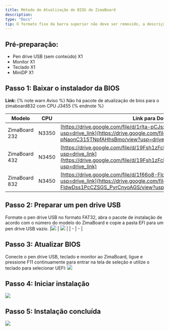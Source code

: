 ```yaml
---
title: Método de Atualização de BIOS do ZimaBoard
description: 
type: "Docs"
tip: O formato fixo da barra superior não deve ser removido, a descrição é a descrição do artigo, se não preenchida, será extraída a primeira parte do conteúdo
---
```

## Pré-preparação:
- Pen drive USB (sem conteúdo) X1
- Monitor X1
- Teclado X1
- MiniDP X1
## Passo 1: Baixar o instalador da BIOS
**Link:**
{% note warn Aviso %}
Não há pacote de atualização de bios para o zimaboard832 com CPU J3455
{% endnote %}

| Modelo | CPU | Link para Download |
| - | - | - |
| ZimaBoard 232 | N3350 | [https://drive.google.com/file/d/1rlta-pCJsxf-pNaonC315TNpfAHhsBmo/view?usp=drive_link](https://drive.google.com/file/d/1rlta-pCJsxf-pNaonC315TNpfAHhsBmo/view?usp=drive_link) |
| ZimaBoard 432 | N3450 | [https://drive.google.com/file/d/19Fsh1zFckYG_Cdg8owyRLh_2kDQJamtG/view?usp=drive_link](https://drive.google.com/file/d/19Fsh1zFckYG_Cdg8owyRLh_2kDQJamtG/view?usp=drive_link) |
| ZimaBoard 832 | N3450 | [https://drive.google.com/file/d/1f66o8-FldwDss1PcCZSGS_PyrCnyoAGS/view?usp=drive_link](https://drive.google.com/file/d/1f66o8-FldwDss1PcCZSGS_PyrCnyoAGS/view?usp=drive_link) |
## Passo 2: Preparar um pen drive USB
Formate o pen drive USB no formato FAT32, abra o pacote de instalação de acordo com o número do modelo do ZimaBoard e copie a pasta EFI para um pen drive USB vazio.
|![](https://manage.icewhale.io/api/static/docs/1729154067524_image.png) | ![](https://manage.icewhale.io/api/static/docs/1729154081840_image.png) |
| - | - |
## Passo 3: Atualizar BIOS
Conecte o pen drive USB, teclado e monitor ao ZimaBoard, ligue e pressione F11 continuamente para entrar na tela de seleção e utilize o teclado para selecionar UEFI:
![](https://manage.icewhale.io/api/static/docs/1729154195372_image.png)
## Passo 4: Iniciar instalação
![](https://manage.icewhale.io/api/static/docs/1729154235770_image.png)

## Passo 5: Instalação concluída
![](https://manage.icewhale.io/api/static/docs/1729154248434_image.png)